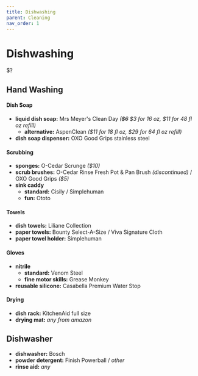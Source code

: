```yaml
---
title: Dishwashing
parent: Cleaning
nav_order: 1
---
```

# Dishwashing

$?

## Hand Washing

#### Dish Soap

- **liquid dish soap:** Mrs Meyer's Clean Day *(~~$6~~ $3 for 16 oz, $11 for 48 fl oz refill)*
	- **alternative:** AspenClean *($11 for 18 fl oz, $29 for 64 fl oz refill)*
- **dish soap dispenser:** OXO Good Grips stainless steel

#### Scrubbing

- **sponges:** O-Cedar Scrunge *($10)*
- **scrub brushes:** O-Cedar Rinse Fresh Pot & Pan Brush *(discontinued)* / OXO Good Grips *($5)*
- **sink caddy** 
	- **standard:** Cisily / Simplehuman
	- **fun:** Ototo

#### Towels

- **dish towels:** Liliane Collection
- **paper towels:** Bounty Select-A-Size / Viva Signature Cloth
- **paper towel holder:** Simplehuman

#### Gloves

- **nitrile** 
	- **standard:** Venom Steel
	- **fine motor skills:** Grease Monkey 
- **reusable silicone:** Casabella Premium Water Stop

#### Drying

- **dish rack:** KitchenAid full size
- **drying mat:** *any from amazon*

## Dishwasher

- **dishwasher:** Bosch
- **powder detergent:** Finish Powerball / *other*
- **rinse aid:** *any*
